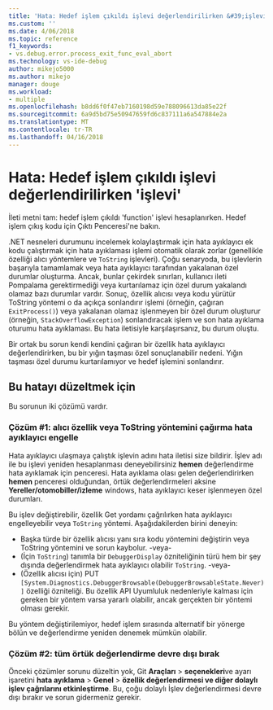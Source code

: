 ```yaml
---
title: 'Hata: Hedef işlem çıkıldı işlevi değerlendirilirken &#39;işlevi&#39; | Microsoft Docs'
ms.custom: ''
ms.date: 4/06/2018
ms.topic: reference
f1_keywords:
- vs.debug.error.process_exit_func_eval_abort
ms.technology: vs-ide-debug
author: mikejo5000
ms.author: mikejo
manager: douge
ms.workload:
- multiple
ms.openlocfilehash: b8dd6f0f47eb7160198d59e788096613da85e22f
ms.sourcegitcommit: 6a9d5bd75e50947659fd6c837111a6a547884e2a
ms.translationtype: MT
ms.contentlocale: tr-TR
ms.lasthandoff: 04/16/2018
---
```

# <a name="error-the-target-process-exited-while-evaluating-the-function-39function39"></a>Hata: Hedef işlem çıkıldı işlevi değerlendirilirken &#39;işlevi&#39;

İleti metni tam: hedef işlem çıkıldı 'function' işlevi hesaplanırken. Hedef işlem çıkış kodu için Çıktı Penceresi'ne bakın.

.NET nesneleri durumunu incelemek kolaylaştırmak için hata ayıklayıcı ek kodu çalıştırmak için hata ayıklaması işlemi otomatik olarak zorlar (genellikle özelliği alıcı yöntemlere ve `ToString` işlevleri). Çoğu senaryoda, bu işlevlerin başarıyla tamamlamak veya hata ayıklayıcı tarafından yakalanan özel durumlar oluşturma. Ancak, bunlar çekirdek sınırları, kullanıcı ileti Pompalama gerektirmediği veya kurtarılamaz için özel durum yakalandı olamaz bazı durumlar vardır. Sonuç, özellik alıcısı veya kodu yürütür ToString yöntemi o da açıkça sonlandırır işlemi (örneğin, çağıran `ExitProcess()`) veya yakalanan olamaz işlenmeyen bir özel durum oluşturur (örneğin, `StackOverflowException`) sonlandıracak işlem ve son hata ayıklama oturumu hata ayıklaması. Bu hata iletisiyle karşılaşırsanız, bu durum oluştu.
 
Bir ortak bu sorun kendi kendini çağıran bir özellik hata ayıklayıcı değerlendirirken, bu bir yığın taşması özel sonuçlanabilir nedeni. Yığın taşması özel durumu kurtarılamıyor ve hedef işlemini sonlandırır.
 
## <a name="to-correct-this-error"></a>Bu hatayı düzeltmek için
 
Bu sorunun iki çözümü vardır.
 
### <a name="solution-1-prevent-the-debugger-from-calling-the-getter-property-or-tostring-method"></a>Çözüm #1: alıcı özellik veya ToString yöntemini çağırma hata ayıklayıcı engelle 

Hata ayıklayıcı ulaşmaya çalıştık işlevin adını hata iletisi size bildirir. İşlev adı ile bu işlevi yeniden hesaplanması deneyebilirsiniz **hemen** değerlendirme hata ayıklamak için penceresi. Hata ayıklama olası gelen değerlendirirken **hemen** penceresi olduğundan, örtük değerlendirmeleri aksine **Yereller/otomobiller/izleme** windows, hata ayıklayıcı keser işlenmeyen özel durumları.

Bu işlev değiştirebilir, özellik Get yordamı çağrılırken hata ayıklayıcı engelleyebilir veya `ToString` yöntemi. Aşağıdakilerden birini deneyin:
 
* Başka türde bir özellik alıcısı yanı sıra kodu yöntemini değiştirin veya ToString yöntemini ve sorun kaybolur.
    -veya-
* (İçin `ToString`) tanımla bir `DebuggerDisplay` özniteliğinin türü hem bir şey dışında değerlendirmek hata ayıklayıcı olabilir `ToString`.
    -veya-
* (Özellik alıcısı için) PUT `[System.Diagnostics.DebuggerBrowsable(DebuggerBrowsableState.Never)]` özelliği özniteliği. Bu özellik API Uyumluluk nedenleriyle kalması için gereken bir yöntem varsa yararlı olabilir, ancak gerçekten bir yöntemi olması gerekir.

Bu yöntem değiştirilemiyor, hedef işlem sırasında alternatif bir yönerge bölün ve değerlendirme yeniden denemek mümkün olabilir.
 
### <a name="solution-2-disable-all-implicit-evaluation"></a>Çözüm #2: tüm örtük değerlendirme devre dışı bırak
 
Önceki çözümler sorunu düzeltin yok, Git **Araçları** > **seçenekleri**ve ayarı işaretini **hata ayıklama**  >   **Genel** > **özellik değerlendirmesi ve diğer dolaylı işlev çağrılarını etkinleştirme**. Bu, çoğu dolaylı İşlev değerlendirmesi devre dışı bırakır ve sorun gidermeniz gerekir.



  

